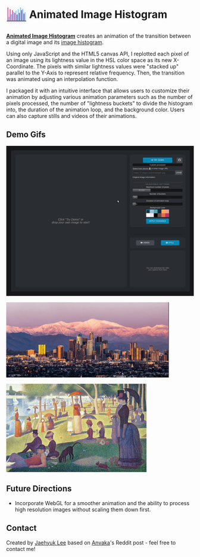 # <a href="https://jaehyuk-lee.com/animated-image-histogram/"><img src="./assets/favicon.png" alt="Histogram Logo" title="Go to Animated Image Histogram" height="55" align="center"></a> Animated Image Histogram

**[Animated Image Histogram](https://jaehyuk-lee.com/animated-image-histogram/ "Go to Animated Image Histogram")** creates an animation of the transition between a digital image and its [image histogram](https://en.wikipedia.org/wiki/Image_histogram).

Using only JavaScript and the HTML5 canvas API, I replotted each pixel of an image using its lightness value in the HSL color space as its new X-Coordinate. The pixels with similar lightness values were "stacked up" parallel to the Y-Axis to represent relative frequency. Then, the transition was animated using an interpolation function.

I packaged it with an intuitive interface that allows users to customize their animation by adjusting various animation parameters such as the number of pixels processed, the number of "lightness buckets" to divide the histogram into, the duration of the animation loop, and the background color. Users can also capture stills and videos of their animations.

## Demo Gifs

![Demo gif](./assets/demo1.gif)

![Example result 4](./assets/example_results/g4.gif)

![Example result 3](./assets/example_results/g3.gif)

## Future Directions
* Incorporate WebGL for a smoother animation and the ability to process high resolution images without scaling them down first.

## Contact
Created by [Jaehyuk Lee](mailto:jhlumd@gmail.com) based on [Anvaka](https://github.com/anvaka/gauss-distribution)'s Reddit post - feel free to contact me!